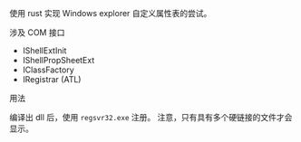 使用 rust 实现 Windows explorer 自定义属性表的尝试。

涉及 COM 接口

- IShellExtInit
- IShellPropSheetExt
- IClassFactory
- IRegistrar (ATL)

用法

编译出 dll 后，使用 `regsvr32.exe` 注册。
注意，只有具有多个硬链接的文件才会显示。
